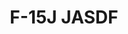---
layout: product
title: "F-15J JASDF"
price: "2200" 
desc: "Maketa"
img_path: "/assets/img/GWHGQ002.webp"
brand: "N/A"
available: true
special_offer: false
new: false
soon: false
cat: "010000"
subcat: "010900"
subsubcat: "0N/A"
sifra: "GWHGQ002"
popular: false
spec: false
---